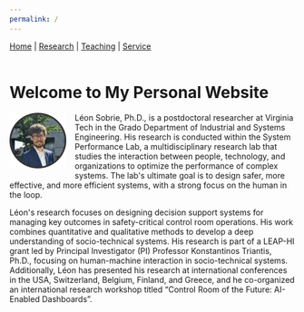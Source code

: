 ```yaml
---
permalink: /
---
```


<!-- Navigation Bar -->
<nav>
  <a href="/">Home</a> |
  <a href="/research/">Research</a> |
  <a href="/teaching/">Teaching</a> |
  <a href="/service/">Service</a>
</nav>

<br>

# Welcome to My Personal Website

<img src="picture.jpg" alt="My Photo" style="width: 100px; float: left; margin-right: 15px; margin-bottom: 15px;">
Léon Sobrie, Ph.D., is a postdoctoral researcher at Virginia Tech in the Grado Department of Industrial and Systems Engineering. His research is conducted within the System Performance Lab, a multidisciplinary research lab that studies the interaction between people, technology, and organizations to optimize the performance of complex systems. The lab's ultimate goal is to design safer, more effective, and more efficient systems, with a strong focus on the human in the loop.

Léon's research focuses on designing decision support systems for managing key outcomes in safety-critical control room operations. His work combines quantitative and qualitative methods to develop a deep understanding of socio-technical systems. His research is part of a LEAP-HI grant led by Principal Investigator (PI) Professor Konstantinos Triantis, Ph.D., focusing on human-machine interaction in socio-technical systems. Additionally, Léon has presented his research at international conferences in the USA, Switzerland, Belgium, Finland, and Greece, and he co-organized an international research workshop titled “Control Room of the Future: AI-Enabled Dashboards”.


